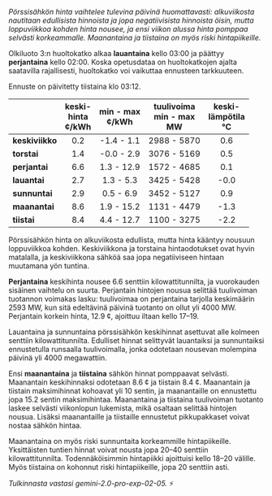 *Pörssisähkön hinta vaihtelee tulevina päivinä huomattavasti: alkuviikosta nautitaan edullisista hinnoista ja jopa negatiivisista hinnoista öisin, mutta loppuviikkoa kohden hinta nousee, ja ensi viikon alussa hinta pomppaa selvästi korkeammalle. Maanantaina ja tiistaina on myös riski hintapiikeille.*


Olkiluoto 3:n huoltokatko alkaa **lauantaina** kello 03:00 ja päättyy **perjantaina** kello 02:00. Koska opetusdataa on huoltokatkojen ajalta saatavilla rajallisesti, huoltokatko voi vaikuttaa ennusteen tarkkuuteen.

Ennuste on päivitetty tiistaina klo 03:12.

|    | keski-<br>hinta<br>¢/kWh | min - max<br>¢/kWh | tuulivoima<br>min - max<br>MW | keski-<br>lämpötila<br>°C |
|:---|:---:|:---:|:---:|:---:|
| **keskiviikko** | 0.2 | -1.4 - 1.1 | 2988 - 5870 | 0.6 |
| **torstai** | 1.4 | -0.0 - 2.9 | 3076 - 5169 | 0.5 |
| **perjantai** | 6.6 | 1.3 - 12.9 | 1572 - 4685 | 0.1 |
| **lauantai** | 2.7 | 1.3 - 5.3 | 3425 - 5428 | -0.0 |
| **sunnuntai** | 2.9 | 0.5 - 6.9 | 3452 - 5127 | 0.9 |
| **maanantai** | 8.6 | 1.9 - 15.2 | 1131 - 4479 | -1.3 |
| **tiistai** | 8.4 | 4.4 - 12.7 | 1100 - 3275 | -2.2 |

Pörssisähkön hinta on alkuviikosta edullista, mutta hinta kääntyy nousuun loppuviikkoa kohden. Keskiviikkona ja torstaina hintaodotukset ovat hyvin matalalla, ja keskiviikkona sähköä saa jopa negatiiviseen hintaan muutamana yön tuntina.

**Perjantaina** keskihinta nousee 6.6 senttiin kilowattitunnilta, ja vuorokauden sisäinen vaihtelu on suurta. Perjantain hintojen nousua selittää tuulivoiman tuotannon voimakas lasku: tuulivoimaa on perjantaina tarjolla keskimäärin 2593 MW, kun sitä edeltävinä päivinä tuotanto on ollut yli 4000 MW. Perjantain korkein hinta, 12.9 ¢, ajoittuu iltaan kello 17–19.

Lauantaina ja sunnuntaina pörssisähkön keskihinnat asettuvat alle kolmeen senttiin kilowattitunnilta. Edulliset hinnat selittyvät lauantaiksi ja sunnuntaiksi ennustetulla runsaalla tuulivoimalla, jonka odotetaan nousevan molempina päivinä yli 4000 megawattiin.

Ensi **maanantaina** ja **tiistaina** sähkön hinnat pomppaavat selvästi. Maanantain keskihinnaksi odotetaan 8.6 ¢ ja tiistain 8.4 ¢. Maanantain ja tiistain maksimihinnat kohoavat yli 10 sentin, ja maanantaille on ennustettu jopa 15.2 sentin maksimihintaa. Maanantaina ja tiistaina tuulivoiman tuotanto laskee selvästi viikonlopun lukemista, mikä osaltaan selittää hintojen nousua. Lisäksi maanantaille ja tiistaille ennustetut pikkupakkaset voivat nostaa sähkön hintaa.

Maanantaina on myös riski sunnuntaita korkeammille hintapiikeille. Yksittäisten tuntien hinnat voivat nousta jopa 20–40 senttiin kilowattitunnilta. Todennäköisimmin hintapiikki ajoittuisi kello 18–20 välille. Myös tiistaina on kohonnut riski hintapiikeille, jopa 20 senttiin asti.

*Tulkinnasta vastasi gemini-2.0-pro-exp-02-05.* ⚡️

